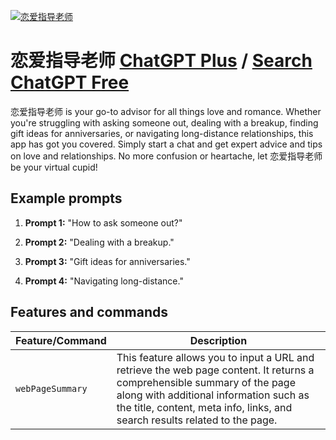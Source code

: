 
[![恋爱指导老师](https://files.oaiusercontent.com/file-uSHibXjx1DPCqjKsYvDyasm0?se=2123-10-17T18%3A38%3A31Z&sp=r&sv=2021-08-06&sr=b&rscc=max-age%3D31536000%2C%20immutable&rscd=attachment%3B%20filename%3D01771b0e-b7c7-4208-96b1-72ce7bb492be.png&sig=RvFhlAwzv0MRXI2RKcnAHqvBH2II2PtRMzGCRwUbt7c%3D)](https://chat.openai.com/g/g-kRbK5NR3j-lian-ai-zhi-dao-lao-shi)

# 恋爱指导老师 [ChatGPT Plus](https://chat.openai.com/g/g-kRbK5NR3j-lian-ai-zhi-dao-lao-shi) / [Search ChatGPT Free](https://gptcall.net/index.html#/?search=%E6%81%8B%E7%88%B1%E6%8C%87%E5%AF%BC%E8%80%81%E5%B8%88)

恋爱指导老师 is your go-to advisor for all things love and romance. Whether you're struggling with asking someone out, dealing with a breakup, finding gift ideas for anniversaries, or navigating long-distance relationships, this app has got you covered. Simply start a chat and get expert advice and tips on love and relationships. No more confusion or heartache, let 恋爱指导老师 be your virtual cupid!

## Example prompts

1. **Prompt 1:** "How to ask someone out?"

2. **Prompt 2:** "Dealing with a breakup."

3. **Prompt 3:** "Gift ideas for anniversaries."

4. **Prompt 4:** "Navigating long-distance."

## Features and commands

| Feature/Command | Description |
| --- | --- |
| `webPageSummary` | This feature allows you to input a URL and retrieve the web page content. It returns a comprehensible summary of the page along with additional information such as the title, content, meta info, links, and search results related to the page. |



